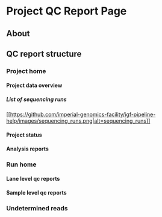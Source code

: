 # Project QC Report Page

## About

## QC report structure

### Project home

#### Project data overview

##### List of sequencing runs
[[https://github.com/imperial-genomics-facility/igf-pipeline-help/images/sequencing_runs.png|alt=sequencing_runs]]


#### Project status

#### Analysis reports

### Run home
 
#### Lane level qc reports

#### Sample level qc reports
### Undetermined reads
